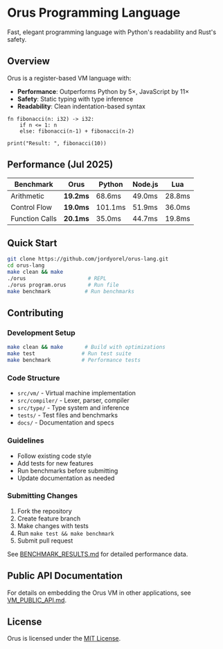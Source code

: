 # Orus Programming Language

Fast, elegant programming language with Python's readability and Rust's safety.

## Overview

Orus is a register-based VM language with:
- **Performance**: Outperforms Python by 5×, JavaScript by 11×
- **Safety**: Static typing with type inference
- **Readability**: Clean indentation-based syntax

```orus
fn fibonacci(n: i32) -> i32:
    if n <= 1: n
    else: fibonacci(n-1) + fibonacci(n-2)

print("Result: ", fibonacci(10))
```

## Performance (Jul 2025)

| Benchmark | **Orus** | Python | Node.js | Lua |
|-----------|----------|--------|---------|-----|
| Arithmetic | **19.2ms** | 68.6ms | 49.0ms | 28.8ms |
| Control Flow | **19.0ms** | 101.1ms | 51.9ms | 36.0ms |
| Function Calls | **20.1ms** | 35.0ms | 44.7ms | 19.8ms |

## Quick Start

```bash
git clone https://github.com/jordyorel/orus-lang.git
cd orus-lang
make clean && make
./orus                    # REPL
./orus program.orus       # Run file
make benchmark           # Run benchmarks
```

## Contributing

### Development Setup
```bash
make clean && make       # Build with optimizations
make test               # Run test suite
make benchmark          # Performance tests
```

### Code Structure
- `src/vm/` - Virtual machine implementation
- `src/compiler/` - Lexer, parser, compiler
- `src/type/` - Type system and inference
- `tests/` - Test files and benchmarks
- `docs/` - Documentation and specs

### Guidelines
- Follow existing code style
- Add tests for new features
- Run benchmarks before submitting
- Update documentation as needed

### Submitting Changes
1. Fork the repository
2. Create feature branch
3. Make changes with tests
4. Run `make test && make benchmark`
5. Submit pull request

See [BENCHMARK_RESULTS.md](docs/BENCHMARK_RESULTS.md) for detailed performance data.

## Public API Documentation

For details on embedding the Orus VM in other applications, see
[VM_PUBLIC_API.md](docs/VM_PUBLIC_API.md).

## License

Orus is licensed under the [MIT License](LICENSE).
